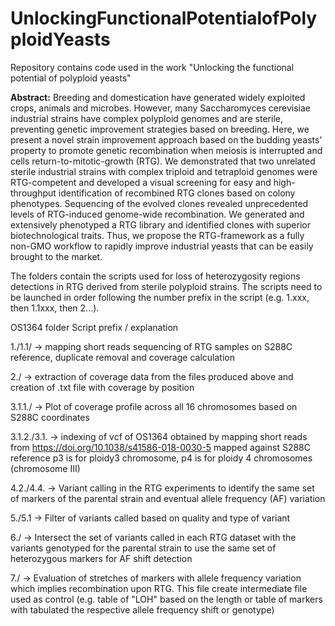 # UnlockingFunctionalPotentialofPolyploidYeasts
Repository contains code used in the work "Unlocking the functional potential of polyploid yeasts"

**Abstract:** 
Breeding and domestication have generated widely exploited crops, animals and microbes. However, many Saccharomyces cerevisiae industrial strains have complex polyploid genomes and are sterile, preventing genetic improvement strategies based on breeding. Here, we present a novel strain improvement approach based on the budding yeasts’ property to promote genetic recombination when meiosis is interrupted and cells return-to-mitotic-growth (RTG). We demonstrated that two unrelated sterile industrial strains with complex triploid and tetraploid genomes were RTG-competent and developed a visual screening for easy and high-throughput identification of recombined RTG clones based on colony phenotypes. Sequencing of the evolved clones revealed unprecedented levels of RTG-induced genome-wide recombination. We generated and extensively phenotyped a RTG library and identified clones with superior biotechnological traits. Thus, we propose the RTG-framework as a fully non-GMO workflow to rapidly improve industrial yeasts that can be easily brought to the market.


The folders contain the scripts used for loss of heterozygosity regions detections in RTG derived from sterile polyploid strains.
The scripts need to be launched in order following the number prefix in the script (e.g. 1.xxx, then 1.1xxx, then 2...).

OS1364 folder
Script prefix / explanation

1./1.1/ -> mapping short reads sequencing of RTG samples on S288C reference, duplicate removal and coverage calculation

2./ -> extraction of coverage data from the files produced above and creation of .txt file with coverage by position

3.1.1./ -> Plot of coverage profile across all 16 chromosomes based on S288C coordinates

3.1.2./3.1. -> indexing of vcf of OS1364 obtained by mapping short reads from https://doi.org/10.1038/s41586-018-0030-5 mapped against S288C reference
              p3 is for ploidy3 chromosome, p4 is for ploidy 4 chromosomes (chromosome III)
              
4.2./4.4. -> Variant calling in the RTG experiments to identify the same set of markers of the parental strain and eventual allele frequency (AF) variation

5./5.1 -> Filter of variants called based on quality and type of variant

6./ -> Intersect the set of variants called in each RTG dataset with the variants genotyped for the parental strain to use the same
       set of heterozygous markers for AF shift detection
       
7./ -> Evaluation of stretches of markers with allele frequency variation which implies recombination upon RTG.
       This file create intermediate file used as control (e.g. table of "LOH" based on the length or table
       of markers with tabulated the respective allele frequency shift or genotype)



